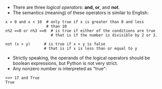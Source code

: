 - There are three *logical operators*: **and, or**, and **not**.
- The semantics (meaning) of these operators is similar to English:
```
x > 0 and x < 10  # only true if x is greater than 0 and less 
                  # than 10
n%2 ==0 or n%3 ==0  # is true if either of the conditions are true
                    # that is if the number is divisible by 2 or 3.

not (x > y)      # is true if x > y is false
                 # that is if x is less than or equal to y
```
- Strictly speaking, the operands of the logical operators should be boolean expressions, but Python is not very strict.
- Any nonzero number is interpreted as "true":
```
>>> 17 and True
True
```